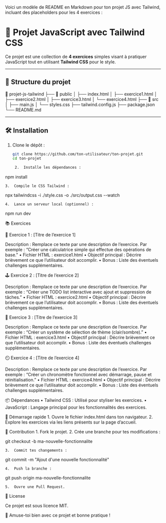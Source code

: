 Voici un modèle de README en Markdown pour ton projet JS avec Tailwind, incluant des placeholders pour les 4 exercices :

# 📝 Projet JavaScript avec Tailwind CSS

Ce projet est une collection de **4 exercices** simples visant à pratiquer JavaScript tout en utilisant **Tailwind CSS** pour le style.

---

## 📁 Structure du projet

📂 projet-js-tailwind
├── 📁 public
│   ├── index.html
│   ├── exercice1.html
│   ├── exercice2.html
│   ├── exercice3.html
│   └── exercice4.html
├── 📁 src
│   ├── main.js
│   └── styles.css
├── tailwind.config.js
├── package.json
└── README.md

---

## 🛠️ Installation

1. Clone le dépôt :
   ```bash
   git clone https://github.com/ton-utilisateur/ton-projet.git
   cd ton-projet

	2.	Installe les dépendances :

npm install


	3.	Compile le CSS Tailwind :

npx tailwindcss -i ./style.css -o ./src/output.css --watch


	4.	Lance un serveur local (optionnel) :

npm run dev

📚 Exercices

🔢 Exercice 1 : [Titre de l’exercice 1]

Description : Remplace ce texte par une description de l’exercice. Par exemple : “Créer une calculatrice simple qui effectue des opérations de base.”
	•	Fichier HTML : exercice1.html
	•	Objectif principal : Décrire brièvement ce que l’utilisateur doit accomplir.
	•	Bonus : Liste des éventuels challenges supplémentaires.

🕹️ Exercice 2 : [Titre de l’exercice 2]

Description : Remplace ce texte par une description de l’exercice. Par exemple : “Créer une TODO list interactive avec ajout et suppression de tâches.”
	•	Fichier HTML : exercice2.html
	•	Objectif principal : Décrire brièvement ce que l’utilisateur doit accomplir.
	•	Bonus : Liste des éventuels challenges supplémentaires.

🎨 Exercice 3 : [Titre de l’exercice 3]

Description : Remplace ce texte par une description de l’exercice. Par exemple : “Créer un système de sélection de thème (clair/sombre).”
	•	Fichier HTML : exercice3.html
	•	Objectif principal : Décrire brièvement ce que l’utilisateur doit accomplir.
	•	Bonus : Liste des éventuels challenges supplémentaires.

⏲️ Exercice 4 : [Titre de l’exercice 4]

Description : Remplace ce texte par une description de l’exercice. Par exemple : “Créer un chronomètre fonctionnel avec démarrage, pause et réinitialisation.”
	•	Fichier HTML : exercice4.html
	•	Objectif principal : Décrire brièvement ce que l’utilisateur doit accomplir.
	•	Bonus : Liste des éventuels challenges supplémentaires.

📦 Dépendances
	•	Tailwind CSS : Utilisé pour styliser les exercices.
	•	JavaScript : Langage principal pour les fonctionnalités des exercices.

🚀 Démarrage rapide
	1.	Ouvre le fichier index.html dans ton navigateur.
	2.	Explore les exercices via les liens présents sur la page d’accueil.

🤝 Contribution
	1.	Fork le projet.
	2.	Crée une branche pour tes modifications :

git checkout -b ma-nouvelle-fonctionnalite


	3.	Commit tes changements :

git commit -m "Ajout d'une nouvelle fonctionnalité"


	4.	Push la branche :

git push origin ma-nouvelle-fonctionnalite


	5.	Ouvre une Pull Request.

📝 License

Ce projet est sous licence MIT.

🎉 Amuse-toi bien avec ce projet et bonne pratique !

